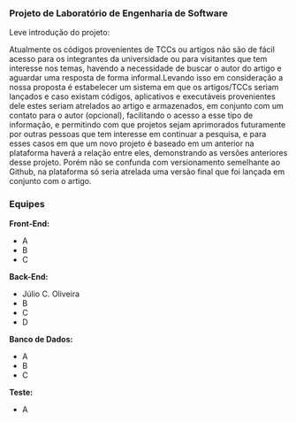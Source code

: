 ### Projeto de Laboratório de Engenharia de Software
Leve introdução do projeto:

Atualmente os códigos provenientes de TCCs ou artigos não são de fácil acesso para os integrantes da universidade ou para visitantes que tem interesse nos temas, havendo a necessidade de buscar o autor do artigo e aguardar uma resposta de forma informal.Levando isso em consideração a nossa proposta é estabelecer um sistema em que os artigos/TCCs seriam lançados e caso existam códigos, aplicativos e executáveis provenientes dele estes seriam atrelados ao artigo e armazenados, em conjunto com um contato para o autor (opcional), facilitando o acesso a esse tipo de informação, e permitindo com que projetos sejam aprimorados futuramente por outras pessoas que tem interesse em continuar a pesquisa, e para esses casos em que um novo projeto é baseado em um anterior na plataforma haverá a relação entre eles, demonstrando as versões anteriores desse projeto. Porém não se confunda com versionamento semelhante ao Github, na plataforma só seria atrelada uma versão final que foi lançada em conjunto com o artigo.

### Equipes
**Front-End:**
- A
- B
- C

**Back-End:**
- Júlio C. Oliveira
- B
- C
- D

**Banco de Dados:**
- A
- B
- C

**Teste:**
- A

